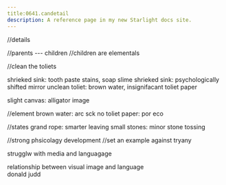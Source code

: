 ```yaml
---
title:0641.candetail
description: A reference page in my new Starlight docs site.
---
```


//details


//parents --- children
//children are elementals 

 //clean the toliets 

shrieked sink: tooth paste stains, soap slime 
shrieked sink: psychologically shifted mirror 
unclean toliet: brown water, insignifacant toliet paper  

slight canvas: alligator image 

//element
brown water: arc sck 
no toliet paper: por eco 

//states 
grand rope: smarter leaving 
small stones: minor stone tossing

//strong phsicolagy development 
//set an example against tryany 

strugglw with media and languagage 

relationship between visual image and language  
donald judd 